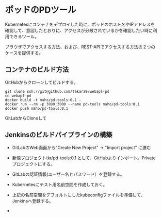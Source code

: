 # ポッドのPDツール

Kubernetesにコンテナをデプロイした時に、ポッドのホスト名やIPアドレスを確認して、意図したとおりに、アクセスが分散されているかを確認したい時に利用できるツール。

ブラウザでアクセスする方法、および、REST-APIでアクセスする方法の２つのケースを提供する。






## コンテナのビルド方法

GitHubからクローンしてビルドする。

~~~
git clone ssh://git@github.com/takara9/webapl-pd
cd webapl-pd
docker build -t maho/pd-tools:0.1 .
docker run --rm -p 3000:3000 --name pd-tools maho/pd-tools:0.1
docker push maho/pd-tools:0.1
~~~


GitLabからCloneして




## Jenkinsのビルドパイプラインの構築

* GitLabのWeb画面から"Create New Project" -> "Import project" に進む
* 新規プロジェクトtkr/pd-tools:0.1 として、GitHubよりインポート。Privateプロジェクトにする。
* GitLabの認証情報(ユーザー名とパスワード）を登録する。

* Kubernetesにテスト用名前空間を作成しておく。
* 上記の名前空間をデフォルトにしたkubeconfigファイルを準備して、Jenkinsへ登録する。
* 






